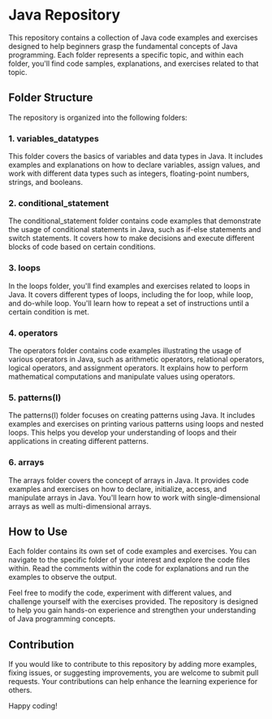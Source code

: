 # Java Repository

This repository contains a collection of Java code examples and exercises designed to help beginners grasp the fundamental concepts of Java programming. Each folder represents a specific topic, and within each folder, you'll find code samples, explanations, and exercises related to that topic.

## Folder Structure

The repository is organized into the following folders:

### 1. variables_datatypes

This folder covers the basics of variables and data types in Java. It includes examples and explanations on how to declare variables, assign values, and work with different data types such as integers, floating-point numbers, strings, and booleans.

### 2. conditional_statement

The conditional_statement folder contains code examples that demonstrate the usage of conditional statements in Java, such as if-else statements and switch statements. It covers how to make decisions and execute different blocks of code based on certain conditions.

### 3. loops

In the loops folder, you'll find examples and exercises related to loops in Java. It covers different types of loops, including the for loop, while loop, and do-while loop. You'll learn how to repeat a set of instructions until a certain condition is met.

### 4. operators

The operators folder contains code examples illustrating the usage of various operators in Java, such as arithmetic operators, relational operators, logical operators, and assignment operators. It explains how to perform mathematical computations and manipulate values using operators.

### 5. patterns(I)

The patterns(I) folder focuses on creating patterns using Java. It includes examples and exercises on printing various patterns using loops and nested loops. This helps you develop your understanding of loops and their applications in creating different patterns.

### 6. arrays

The arrays folder covers the concept of arrays in Java. It provides code examples and exercises on how to declare, initialize, access, and manipulate arrays in Java. You'll learn how to work with single-dimensional arrays as well as multi-dimensional arrays.

## How to Use

Each folder contains its own set of code examples and exercises. You can navigate to the specific folder of your interest and explore the code files within. Read the comments within the code for explanations and run the examples to observe the output.

Feel free to modify the code, experiment with different values, and challenge yourself with the exercises provided. The repository is designed to help you gain hands-on experience and strengthen your understanding of Java programming concepts.

## Contribution

If you would like to contribute to this repository by adding more examples, fixing issues, or suggesting improvements, you are welcome to submit pull requests. Your contributions can help enhance the learning experience for others.

Happy coding!
